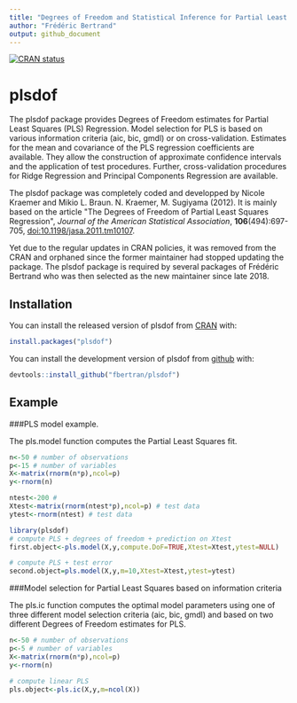 ```yaml
---
title: "Degrees of Freedom and Statistical Inference for Partial Least Squares Regression"
author: "Frédéric Bertrand"
output: github_document
---
```


[![CRAN status](https://www.r-pkg.org/badges/version/plsdof)](https://cran.r-project.org/package=plsdof)

<!-- README.md is generated from README.Rmd. Please edit that file -->


# plsdof

The plsdof package provides Degrees of Freedom estimates
        for Partial Least Squares (PLS) Regression. Model selection for
        PLS is based on various information criteria (aic, bic, gmdl)
        or on cross-validation. Estimates for the mean and covariance
        of the PLS regression coefficients are available. They allow
        the construction of approximate confidence intervals and the
        application of test procedures.
        Further, cross-validation procedures for Ridge Regression and 
        Principal Components Regression are available.



The plsdof package was completely coded and developped by Nicole Kraemer and Mikio L. Braun. N. Kraemer, M. Sugiyama (2012). It is mainly based on the article "The Degrees of Freedom of Partial Least Squares Regression", *Journal of the American Statistical Association*, **106**(494):697-705, [doi:10.1198/jasa.2011.tm10107](http://dx.doi.org/doi:10.1198/jasa.2011.tm10107).


Yet due to the regular updates in CRAN policies, it was removed from the CRAN and orphaned since the former maintainer had stopped updating the package. The plsdof package is required by several packages of Frédéric Bertrand who was then selected as the new maintainer since late 2018. 


## Installation

You can install the released version of plsdof from [CRAN](https://CRAN.R-project.org) with:


```r
install.packages("plsdof")
```

You can install the development version of plsdof from [github](https://github.com) with:


```r
devtools::install_github("fbertran/plsdof")
```

## Example

###PLS model example.

The pls.model function computes the Partial Least Squares fit.


```r
n<-50 # number of observations
p<-15 # number of variables
X<-matrix(rnorm(n*p),ncol=p)
y<-rnorm(n)

ntest<-200 #
Xtest<-matrix(rnorm(ntest*p),ncol=p) # test data
ytest<-rnorm(ntest) # test data

library(plsdof)
# compute PLS + degrees of freedom + prediction on Xtest
first.object<-pls.model(X,y,compute.DoF=TRUE,Xtest=Xtest,ytest=NULL)

# compute PLS + test error
second.object=pls.model(X,y,m=10,Xtest=Xtest,ytest=ytest)
```

###Model selection for Partial Least Squares based on information criteria

The pls.ic function computes the optimal model parameters using one of three different model selection criteria (aic, bic, gmdl) and based on two different Degrees of Freedom estimates for PLS.


```r
n<-50 # number of observations
p<-5 # number of variables
X<-matrix(rnorm(n*p),ncol=p)
y<-rnorm(n)

# compute linear PLS
pls.object<-pls.ic(X,y,m=ncol(X))
```
